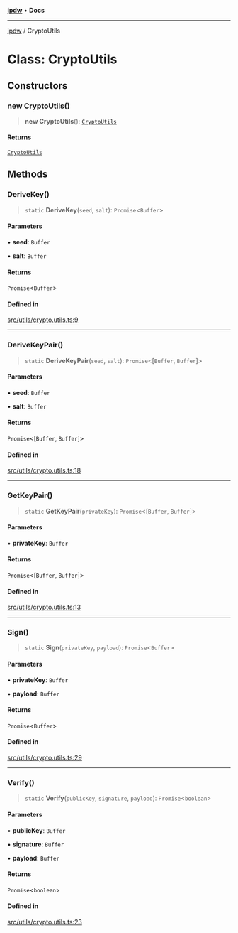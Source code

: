 [**ipdw**](../README.md) • **Docs**

***

[ipdw](../globals.md) / CryptoUtils

# Class: CryptoUtils

## Constructors

### new CryptoUtils()

> **new CryptoUtils**(): [`CryptoUtils`](CryptoUtils.md)

#### Returns

[`CryptoUtils`](CryptoUtils.md)

## Methods

### DeriveKey()

> `static` **DeriveKey**(`seed`, `salt`): `Promise`\<`Buffer`\>

#### Parameters

• **seed**: `Buffer`

• **salt**: `Buffer`

#### Returns

`Promise`\<`Buffer`\>

#### Defined in

[src/utils/crypto.utils.ts:9](https://github.com/humandataincome/ipdw/blob/cffd44f47ee394d38eaa57c50e77342565775d5e/src/utils/crypto.utils.ts#L9)

***

### DeriveKeyPair()

> `static` **DeriveKeyPair**(`seed`, `salt`): `Promise`\<[`Buffer`, `Buffer`]\>

#### Parameters

• **seed**: `Buffer`

• **salt**: `Buffer`

#### Returns

`Promise`\<[`Buffer`, `Buffer`]\>

#### Defined in

[src/utils/crypto.utils.ts:18](https://github.com/humandataincome/ipdw/blob/cffd44f47ee394d38eaa57c50e77342565775d5e/src/utils/crypto.utils.ts#L18)

***

### GetKeyPair()

> `static` **GetKeyPair**(`privateKey`): `Promise`\<[`Buffer`, `Buffer`]\>

#### Parameters

• **privateKey**: `Buffer`

#### Returns

`Promise`\<[`Buffer`, `Buffer`]\>

#### Defined in

[src/utils/crypto.utils.ts:13](https://github.com/humandataincome/ipdw/blob/cffd44f47ee394d38eaa57c50e77342565775d5e/src/utils/crypto.utils.ts#L13)

***

### Sign()

> `static` **Sign**(`privateKey`, `payload`): `Promise`\<`Buffer`\>

#### Parameters

• **privateKey**: `Buffer`

• **payload**: `Buffer`

#### Returns

`Promise`\<`Buffer`\>

#### Defined in

[src/utils/crypto.utils.ts:29](https://github.com/humandataincome/ipdw/blob/cffd44f47ee394d38eaa57c50e77342565775d5e/src/utils/crypto.utils.ts#L29)

***

### Verify()

> `static` **Verify**(`publicKey`, `signature`, `payload`): `Promise`\<`boolean`\>

#### Parameters

• **publicKey**: `Buffer`

• **signature**: `Buffer`

• **payload**: `Buffer`

#### Returns

`Promise`\<`boolean`\>

#### Defined in

[src/utils/crypto.utils.ts:23](https://github.com/humandataincome/ipdw/blob/cffd44f47ee394d38eaa57c50e77342565775d5e/src/utils/crypto.utils.ts#L23)
